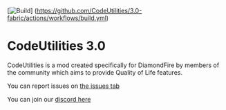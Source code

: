 [![Build](https://github.com/CodeUtilities/3.0-fabric/actions/workflows/build.yml/badge.svg)]
(https://github.com/CodeUtilities/3.0-fabric/actions/workflows/build.yml)
# CodeUtilities 3.0
CodeUtilities is a mod created specifically for DiamondFire by members of the community which aims to provide Quality of Life features.


You can report issues on [the issues tab](https://github.com/CodeUtilities/3.0-fabric/issues)

You can join our [discord here](https://discord.gg/WY6tPFE)
